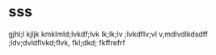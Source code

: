 # sss
gjhl;l kjljk kmklmld;lvkdf;lvk
lk;lk;lv
;lvkdflv;vl
v,mdlvdlkdsdff
;ldv;dvldflvkd;flvk, fkl;dkd; fkffrefrf 
